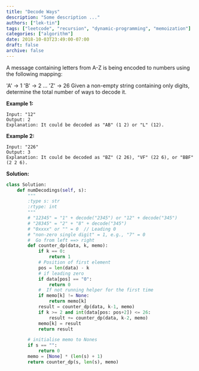 ```yaml
---
title: "Decode Ways"
description: "Some description ..."
authors: ["lek-tin"]
tags: ["leetcode", "recursion", "dynamic-programming", "memoization"]
categories: ["algorithm"]
date: 2018-10-03T23:49:00-07:00
draft: false
archive: false
---
```

A message containing letters from A-Z is being encoded to numbers using the following mapping:

'A' -> 1
'B' -> 2
...
'Z' -> 26
Given a non-empty string containing only digits, determine the total number of ways to decode it.

**Example 1:**
```
Input: "12"
Output: 2
Explanation: It could be decoded as "AB" (1 2) or "L" (12).
```
**Example 2:**
```
Input: "226"
Output: 3
Explanation: It could be decoded as "BZ" (2 26), "VF" (22 6), or "BBF" (2 2 6).
```
**Solution:**
```python
class Solution:
    def numDecodings(self, s):
        """
        :type s: str
        :rtype: int
        """
        # "12345" = "1" + decode("2345") or "12" + decode("345")
        # "28345" = "2" + "8" + decode("345")
        # "0xxxx" or "" = 0  // Leading 0
        # "non-zero single digit" = 1, e.g., "7" = 0
        #  Go from left ==> right
        def counter_dp(data, k, memo):
            if k == 0:
                return 1
            # Position of first element
            pos = len(data) - k
            # if leading zero
            if data[pos] == "0":
                return 0
            #  If not running helper for the first time
            if memo[k] != None:
                return memo[k]
            result = counter_dp(data, k-1, memo)
            if k >= 2 and int(data[pos: pos+2]) <= 26:
                result += counter_dp(data, k-2, memo)
            memo[k] = result
            return result

        # initialise memo to Nones
        if s == "":
            return 0
        memo = [None] * (len(s) + 1)
        return counter_dp(s, len(s), memo)
```